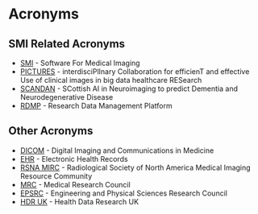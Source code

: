 # Acronyms

## SMI Related Acronyms
-   [SMI](/) - Software For Medical Imaging
-   [PICTURES](/pictures) - interdisciPlInary Collaboration for efficienT and effective Use of clinical images in big data healthcare
    RESearch
-   [SCANDAN](https://github.com/SMI/SCANDAN) - SCottish AI in Neuroimaging to predict Dementia and Neurodegenerative Disease
-   [RDMP](https://github.com/HicServices/RDMP) - Research Data Management Platform

## Other Acronyms
-   [DICOM](https://www.dicomstandard.org/) - Digital Imaging and Communications in Medicine 
-   [EHR](https://en.wikipedia.org/wiki/Electronic_health_record) - Electronic Health Records
-   [RSNA MIRC](https://mircwiki.rsna.org/index.php) - Radiological Society of North America Medical Imaging Resource Community
-   [MRC](https://www.ukri.org/councils/mrc/) - Medical Research Council
-   [EPSRC](https://www.ukri.org/councils/epsrc/) - Engineering and Physical Sciences Research Council
-   [HDR UK](https://www.hdruk.ac.uk/) - Health Data Research UK

